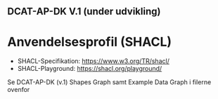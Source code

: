 ## DCAT-AP-DK V.1 (under udvikling)

# Anvendelsesprofil (SHACL)

* SHACL-Specifikation: https://www.w3.org/TR/shacl/
* SHACL-Playground: https://shacl.org/playground/

Se DCAT-AP-DK (v.1) Shapes Graph samt Example Data Graph i filerne ovenfor
